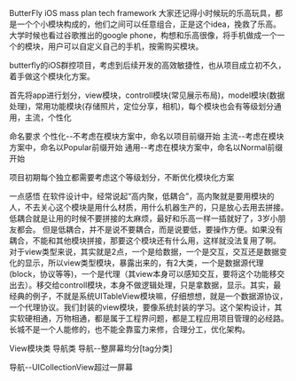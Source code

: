 ButterFly iOS mass plan tech framework
大家还记得小时候玩的乐高玩具，都是一个个小模块构成的，他们之间可以任意组合，正是这个idea，挽救了乐高。大学时候也看过谷歌推出的google phone，构想和乐高很像，将手机做成一个一个的模块，用户可以自定义自己的手机，按需购买模块。

butterfly的iOS群控项目，考虑到后续开发的高效敏捷性，也从项目成立初不久，着手做这个模块化方案。

首先将app进行划分，view模块，controll模块(常见展示布局)，model模块(数据处理)，常用功能模块(存储照片，定位分享，相机)，每个模块也会有等级划分通用，主流，个性化

命名要求
个性化--不考虑在模块方案中，命名以项目前缀开始
主流--考虑在模块方案中，命名以Popular前缀开始
通用--考虑在模块方案中，命名以Normal前缀开始

项目初期每个独立都需要考虑这个等级划分，不断优化模块化方案

一点感悟
在软件设计中，经常说起“高内聚，低耦合”，高内聚就是要用模块的人，不去关心这个模块是用什么材质，用什么机器生产的，只是放心去用去拼接。低耦合就是让用的时候不要拼接的太麻烦，最好和乐高一样一插就好了，3岁小朋友都会。
但是低耦合，并不是说不要耦合，而是说要低，要操作方便。如果没有耦合，不能和其他模块拼接，那要这个模块还有什么用，这样就没法复用了啊。
对于view类型来说，其实就是2点，一个是给数据，一个是交互，交互还是数据变化的显示，所以view类型模块，暴露出来的，有2大类，一个是数据源代理(block，协议等等)，一个是代理（其view本身可以感知交互，要将这个功能移交出去）。移交给controll模块，本身不做逻辑处理，只是拿数据，显示。其实，最经典的例子，不就是系统UITableView模块嘛，仔细想想，就是一个数据源协议，一个代理协议。我们封装的view模块，要像系统封装的学习。这个架构设计，其实软硬相通，万物相通，都是属于工程界问题，都是工程应用项目管理的必经路。长城不是一个人能修的，也不能全靠蛮力来修，合理分工，优化架构。

View模块类
导航类
导航--整屏幕均分[tag分类]


导航--UICollectionView超过一屏幕

